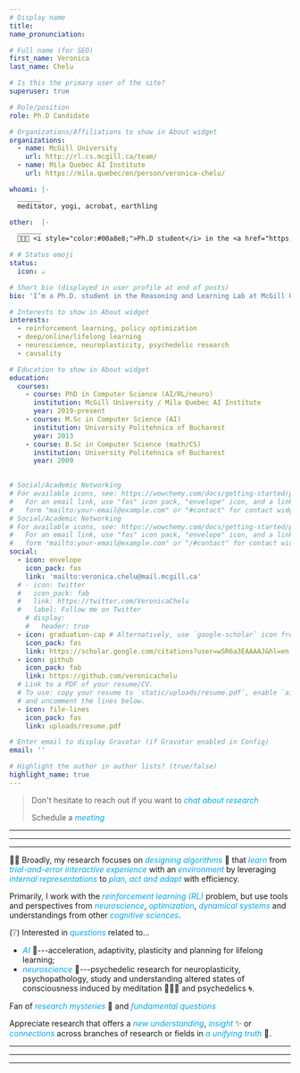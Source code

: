 ```yaml
---
# Display name
title: 
name_pronunciation: 

# Full name (for SEO)
first_name: Veronica
last_name: Chelu

# Is this the primary user of the site?
superuser: true

# Role/position
role: Ph.D Candidate 

# Organizations/Affiliations to show in About widget
organizations:
  - name: McGill University 
    url: http://rl.cs.mcgill.ca/team/
  - name: Mila Quebec AI Institute
    url: https://mila.quebec/en/person/veronica-chelu/

whoami: |-
  ______
  meditator, yogi, acrobat, earthling

other:  |-
  ______
  🧑🏻‍🎓 <i style="color:#00a8e8;">Ph.D student</i> in the <a href="https://rl.cs.mcgill.ca/">Reasoning and Learning Lab</a> at <a href="https://www.cs.mcgill.ca/">McGill University, School of Computer Science</a> & <a href="https://mila.quebec/en/mila/">Mila, Quebec AI Institute</a>, supervised by <a href="https://cs.mcgill.ca/~dprecup/">Doina Precup</a>. 

# # Status emoji
status:
  icon: ☕️

# Short bio (displayed in user profile at end of posts)
bio: 'I’m a Ph.D. student in the Reasoning and Learning Lab at McGill University and Mila, Montreal.' 

# Interests to show in About widget
interests:
  - reinforcement learning, policy optimization
  - deep/online/lifelong learning
  - neuroscience, neuroplasticity, psychedelic research  
  - causality

# Education to show in About widget
education:
  courses:
    - course: PhD in Computer Science (AI/RL/neuro)
      institution: McGill University / Mila Quebec AI Institute
      year: 2019-present
    - course: M.Sc in Computer Science (AI)
      institution: University Politehnica of Bucharest
      year: 2013
    - course: B.Sc in Computer Science (math/CS)
      institution: University Politehnica of Bucharest
      year: 2009
 

# Social/Academic Networking
# For available icons, see: https://wowchemy.com/docs/getting-started/page-builder/#icons
#   For an email link, use "fas" icon pack, "envelope" icon, and a link in the
#   form "mailto:your-email@example.com" or "#contact" for contact widget.
# Social/Academic Networking
# For available icons, see: https://wowchemy.com/docs/getting-started/page-builder/#icons
#   For an email link, use "fas" icon pack, "envelope" icon, and a link in the
#   form "mailto:your-email@example.com" or "/#contact" for contact widget.
social:
  - icon: envelope
    icon_pack: fas
    link: 'mailto:veronica.chelu@mail.mcgill.ca'
  # - icon: twitter
  #   icon_pack: fab
  #   link: https://twitter.com/VeronicaChelu
  #   label: Follow me on Twitter
    # display:
    #   header: true
  - icon: graduation-cap # Alternatively, use `google-scholar` icon from `ai` icon pack
    icon_pack: fas
    link: https://scholar.google.com/citations?user=wSR6a3EAAAAJ&hl=en
  - icon: github
    icon_pack: fab
    link: https://github.com/veronicachelu
  # Link to a PDF of your resume/CV.
  # To use: copy your resume to `static/uploads/resume.pdf`, enable `ai` icons in `params.yaml`,
  # and uncomment the lines below.
  - icon: file-lines
    icon_pack: fas
    link: uploads/resume.pdf

# Enter email to display Gravatar (if Gravatar enabled in Config)
email: ''

# Highlight the author in author lists? (true/false)
highlight_name: true
---
```

>Don't hesitate to reach out if you want to <i style="color:#00a8e8;">chat about research</i>
>
>Schedule a <i style="color:#00a8e8;">meeting</i> <a href="https://calendly.com/veronica-chelu" style="text-decoration: none"><i class="fas fa-thin fa-calendar-days" style="color: #00a8e8;"></i></a>
_________________________________________________________________
_________________________________________________________________
_________________________________________________________________


🧑‍🔬 Broadly, my research focuses on <i style="color:#00a8e8;">designing algorithms</i> 👾 that <i style="color:#00a8e8;">learn</i> from <i style="color:#00a8e8;">trial-and-error</i> <i style="color:#00a8e8;">interactive experience</i> with an <i style="color:#00a8e8;">environment</i> by leveraging <i style="color:#00a8e8;">internal representations</i> to <i style="color:#00a8e8;">plan, act and adapt</i> with efficiency.

Primarily, I work with the <i style="color:#00a8e8;">reinforcement learning (RL)</i> problem, but use tools and perspectives from <i style="color:#00a8e8;">neuroscience</i>, <i style="color:#00a8e8;">optimization</i>, <i style="color:#00a8e8;">dynamical systems</i> and understandings from other <i style="color:#00a8e8;">cognitive sciences</i>.


(❔) Interested in <i style="color:#00a8e8;">questions</i> related to...
* <i style="color:#00a8e8;">*AI*</i> 🤖---acceleration, adaptivity, plasticity and planning for lifelong learning;
* <i style="color:#00a8e8;">*neuroscience*</i> 🧠---psychedelic research for neuroplasticity, psychopathology, study and understanding altered states of consciousness induced by meditation 🧘🏻‍♀️ and psychedelics 🌀.


Fan of <i style="color:#00a8e8;">research mysteries</i> 🔮 and <i style="color:#00a8e8;">fundamental questions</i>

Appreciate research that offers a <i style="color:#00a8e8;">new understanding</i>, <i style="color:#00a8e8;">insight</i> ✨ or <i style="color:#00a8e8;">connections</i> across branches of research or fields in <i style="color:#00a8e8;">a unifying truth</i> 🤯. 


_________________________________________________________________
_________________________________________________________________
_________________________________________________________________

<!-- {style="text-align: justify;"} -->
